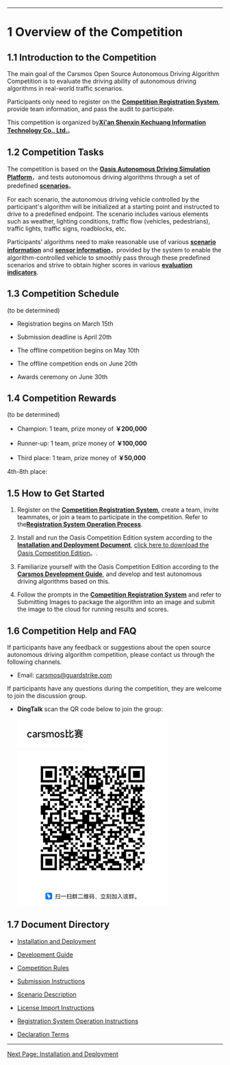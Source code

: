 ***

# 1 Overview of the Competition

## 1.1 Introduction to the Competition

The main goal of the Carsmos Open Source Autonomous Driving Algorithm Competition is to evaluate the driving ability of autonomous driving algorithms in real-world traffic scenarios.

Participants only need to register on the [**Competition Registration System**](https://race.carsmos.cn/), provide team information, and pass the audit to participate.

This competition is organized by[**Xi'an Shenxin Kechuang Information Technology Co., Ltd.**](https://guardstrike.com/)。

## 1.2 Competition Tasks

The competition is based on the [**Oasis Autonomous Driving Simulation Platform**](https://guardstrike.com/tech.html)，and tests autonomous driving algorithms through a set of predefined  [**scenarios**](rules_en.md#_31-比赛场景)。

For each scenario, the autonomous driving vehicle controlled by the participant's algorithm will be initialized at a starting point and instructed to drive to a predefined endpoint. The scenario includes various elements such as weather, lighting conditions, traffic flow (vehicles, pedestrians), traffic lights, traffic signs, roadblocks, etc.

Participants' algorithms need to make reasonable use of various [**scenario information**](scenarios_en.md) and [**sensor information**](start.md#_223-重写-sensors-方法)，provided by the system to enable the algorithm-controlled vehicle to smoothly pass through these predefined scenarios and strive to obtain higher scores in various [**evaluation indicators**](rules.md#_321-评价指标).

## 1.3 Competition Schedule
(to be determined)

- Registration begins on March 15th

- Submission deadline is April 20th

- The offline competition begins on May 10th

- The offline competition ends on June 20th

- Awards ceremony on June 30th

## 1.4 Competition Rewards
(to be determined)

- Champion: 1 team, prize money of **￥200,000**

- Runner-up: 1 team, prize money of **￥100,000**

- Third place: 1 team, prize money of **￥50,000**

4th-8th place:

## 1.5 How to Get Started

1. Register on the [**Competition Registration System**](https://race.carsmos.cn), create a team, invite teammates, or join a team to participate in the competition. Refer to the[**Registration System Operation Process**](baoming_en.md).

2. Install and run the Oasis Competition Edition system according to the [__Installation and Deployment Document__](install_en.md), [click here to download the Oasis Competition Edition](https://carsmos.oss-cn-chengdu.aliyuncs.com/carsmos.tar.gz)。.

3. Familiarize yourself with the Oasis Competition Edition according to the [__Carsmos Development Guide__](start_en.md#_22-开始开发), and develop and test autonomous driving algorithms based on this.

4. Follow the prompts in the [**Competition Registration System**](https://race.carsmos.cn) and refer to Submitting Images to package the algorithm into an image and submit the image to the cloud for running results and scores.


## 1.6 Competition Help and FAQ
If participants have any feedback or suggestions about the open source autonomous driving algorithm competition, please contact us through the following channels.

- Email: carsmos@guardstrike.com

If participants have any questions during the competition, they are welcome to join the discussion group.

- **DingTalk** scan the QR code below to join the group:
  
  ![QR code](images/QRcode.png)

## 1.7 Document Directory

- [Installation and Deployment](start_en.md)

- [Development Guide](start_en.md)

- [Competition Rules](rules_en.md)

- [Submission Instructions](submit_en.md)

- [Scenario Description](scenarios_en.md)

- [License Import Instructions](license_en.md)

- [Registration System Operation Instructions](baoming_en.md)

- [Declaration Terms](clause_en.md)

***

[Next Page: Installation and Deployment](install_en.md)